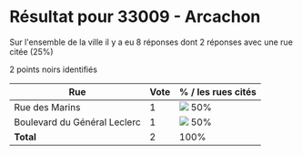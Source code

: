 # Résultat pour 33009 - Arcachon

Sur l'ensemble de la ville il y a eu 8 réponses dont 2 réponses avec une rue citée (25%)

2 points noirs identifiés

| Rue | Vote | % / les rues cités|
|-----|------|-------------------|
| Rue des Marins | 1 | <img src="../../img/bar_50.gif" />&nbsp;50%|
| Boulevard du Général Leclerc | 1 | <img src="../../img/bar_50.gif" />&nbsp;50%|
| **Total** | 2 | 100%|
